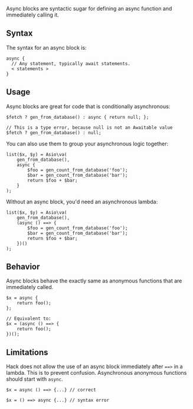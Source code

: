 Async blocks are syntactic sugar for defining an async function and
immediately calling it.

## Syntax

The syntax for an async block is:

```
async {
  // Any statement, typically await statements.
  < statements >
}
```

## Usage

Async blocks are great for code that is conditionally asynchronous:

```
$fetch ? gen_from_database() : async { return null; };

// This is a type error, because null is not an Awaitable value
$fetch ? gen_from_database() : null;
```

You can also use them to group your asynchronous logic together:

```
list($x, $y) = Asio\va(
    gen_from_database(),
    async {
        $foo = gen_count_from_database('foo');
        $bar = gen_count_from_database('bar');
        return $foo + $bar;
    }
);
```

Without an async block, you'd need an asynchronous lambda:

```
list($x, $y) = Asio\va(
    gen_from_database(),
    (async () ==> {
        $foo = gen_count_from_database('foo');
        $bar = gen_count_from_database('bar');
        return $foo + $bar;
    })()
);
```

## Behavior

Async blocks behave the exactly same as anonymous functions that are
immediately called.

```
$x = async {
    return foo();
};

// Equivalent to:
$x = (async () ==> {
    return foo();
})();
```

## Limitations

Hack does not allow the use of an async block immediately after `==>`
in a lambda. This is to prevent confusion. Asynchronous anonymous
functions should start with `async`.

```
$x = async () ==> {...} // correct

$x = () ==> async {...} // syntax error
```
